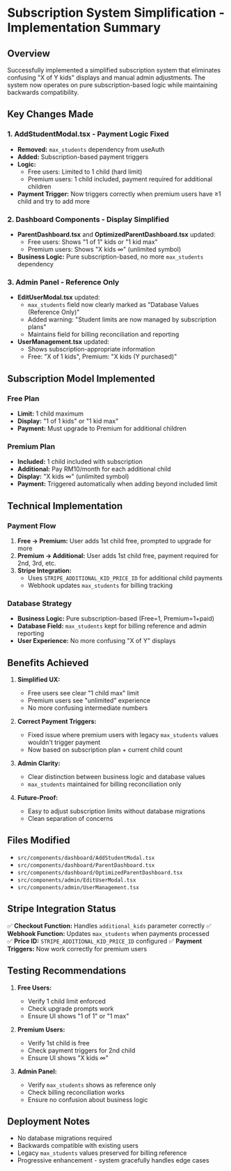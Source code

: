 # Subscription System Simplification - Implementation Summary

## Overview
Successfully implemented a simplified subscription system that eliminates confusing "X of Y kids" displays and manual admin adjustments. The system now operates on pure subscription-based logic while maintaining backwards compatibility.

## Key Changes Made

### 1. **AddStudentModal.tsx** - Payment Logic Fixed
- **Removed:** `max_students` dependency from useAuth
- **Added:** Subscription-based payment triggers
- **Logic:** 
  - Free users: Limited to 1 child (hard limit)
  - Premium users: 1 child included, payment required for additional children
- **Payment Trigger:** Now triggers correctly when premium users have ≥1 child and try to add more

### 2. **Dashboard Components** - Display Simplified
- **ParentDashboard.tsx** and **OptimizedParentDashboard.tsx** updated:
  - Free users: Shows "1 of 1" kids or "1 kid max"
  - Premium users: Shows "X kids ∞" (unlimited symbol)
- **Business Logic:** Pure subscription-based, no more `max_students` dependency

### 3. **Admin Panel** - Reference Only
- **EditUserModal.tsx** updated:
  - `max_students` field now clearly marked as "Database Values (Reference Only)"
  - Added warning: "Student limits are now managed by subscription plans"
  - Maintains field for billing reconciliation and reporting
- **UserManagement.tsx** updated:
  - Shows subscription-appropriate information
  - Free: "X of 1 kids", Premium: "X kids (Y purchased)"

## Subscription Model Implemented

### Free Plan
- **Limit:** 1 child maximum
- **Display:** "1 of 1 kids" or "1 kid max"
- **Payment:** Must upgrade to Premium for additional children

### Premium Plan  
- **Included:** 1 child included with subscription
- **Additional:** Pay RM10/month for each additional child
- **Display:** "X kids ∞" (unlimited symbol)
- **Payment:** Triggered automatically when adding beyond included limit

## Technical Implementation

### Payment Flow
1. **Free → Premium:** User adds 1st child free, prompted to upgrade for more
2. **Premium → Additional:** User adds 1st child free, payment required for 2nd, 3rd, etc.
3. **Stripe Integration:** 
   - Uses `STRIPE_ADDITIONAL_KID_PRICE_ID` for additional child payments
   - Webhook updates `max_students` for billing tracking

### Database Strategy
- **Business Logic:** Pure subscription-based (Free=1, Premium=1+paid)
- **Database Field:** `max_students` kept for billing reference and admin reporting
- **User Experience:** No more confusing "X of Y" displays

## Benefits Achieved

1. **Simplified UX:** 
   - Free users see clear "1 child max" limit
   - Premium users see "unlimited" experience
   - No more confusing intermediate numbers

2. **Correct Payment Triggers:**
   - Fixed issue where premium users with legacy `max_students` values wouldn't trigger payment
   - Now based on subscription plan + current child count

3. **Admin Clarity:**
   - Clear distinction between business logic and database values
   - `max_students` maintained for billing reconciliation only

4. **Future-Proof:**
   - Easy to adjust subscription limits without database migrations
   - Clean separation of concerns

## Files Modified

- `src/components/dashboard/AddStudentModal.tsx`
- `src/components/dashboard/ParentDashboard.tsx`  
- `src/components/dashboard/OptimizedParentDashboard.tsx`
- `src/components/admin/EditUserModal.tsx`
- `src/components/admin/UserManagement.tsx`

## Stripe Integration Status

✅ **Checkout Function:** Handles `additional_kids` parameter correctly
✅ **Webhook Function:** Updates `max_students` when payments processed  
✅ **Price ID:** `STRIPE_ADDITIONAL_KID_PRICE_ID` configured
✅ **Payment Triggers:** Now work correctly for premium users

## Testing Recommendations

1. **Free Users:** 
   - Verify 1 child limit enforced
   - Check upgrade prompts work
   - Ensure UI shows "1 of 1" or "1 max"

2. **Premium Users:**
   - Verify 1st child is free
   - Check payment triggers for 2nd child
   - Ensure UI shows "X kids ∞"

3. **Admin Panel:**
   - Verify `max_students` shows as reference only
   - Check billing reconciliation works
   - Ensure no confusion about business logic

## Deployment Notes

- No database migrations required
- Backwards compatible with existing users
- Legacy `max_students` values preserved for billing reference
- Progressive enhancement - system gracefully handles edge cases